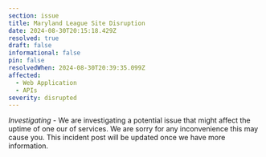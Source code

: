 ```yaml
---
section: issue
title: Maryland League Site Disruption
date: 2024-08-30T20:15:18.429Z
resolved: true
draft: false
informational: false
pin: false
resolvedWhen: 2024-08-30T20:39:35.099Z
affected:
  - Web Application
  - APIs
severity: disrupted
---
```

*Investigating* - We are investigating a potential issue that might affect the uptime of one our of services. We are sorry for any inconvenience this may cause you. This incident post will be updated once we have more information.